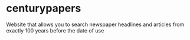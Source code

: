 # centurypapers
Website that allows you to search newspaper headlines and articles from exactly 100 years before the date of use
